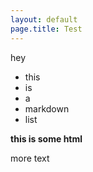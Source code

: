 ```yaml
---
layout: default
page.title: Test
---
```


hey

- this
- is
- a
- markdown
- list

<b>this is some html</b>

more text
